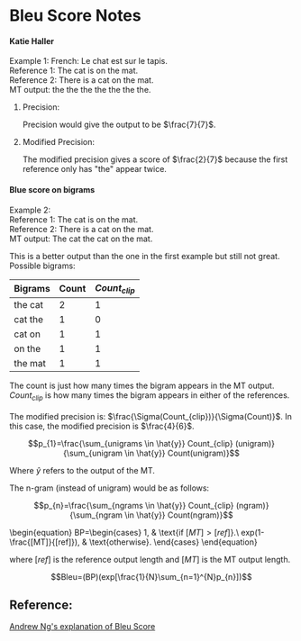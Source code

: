 # Bleu Score Notes

#### Katie Haller

Example 1:
French: Le chat est sur le tapis.<br>
Reference 1: The cat is on the mat.<br>
Reference 2: There is a cat on the mat.<br>
MT output: the the the the the the the.

1. Precision:

    Precision would give the output to be $\frac{7}{7}$. 

2. Modified Precision:
    
    The modified precision gives a score of $\frac{2}{7}$ because the first reference only has "the" appear twice.
    
#### Blue score on bigrams
Example 2:<br>
Reference 1: The cat is on the mat.<br>
Reference 2: There is a cat on the mat.<br>
MT output: The cat the cat on the mat.

This is a better output than the one in the first example but still not great.<br>
Possible bigrams:<br>

| Bigrams     | Count       |$Count_{clip}$|
| ----------- | ----------- |----------- |
| the cat     | 2           |  1         |
| cat the     | 1           |   0        |
| cat on      | 1           |  1         |
| on the      | 1           |   1        |
| the mat     | 1           |  1         |


The count is just how many times the bigram appears in the MT output. $Count_{clip}$ is how many times the bigram appears in either of the references. <br><br>
The modified precision is: $\frac{\Sigma(Count_{clip})}{\Sigma(Count)}$. In this case, the modified precision is $\frac{4}{6}$.

$$p_{1}=\frac{\sum_{unigrams \in \hat{y}} Count_{clip} (unigram)}{\sum_{unigram \in \hat{y}} Count(unigram)}$$

Where $\hat{y}$ refers to the output of the MT.

The n-gram (instead of unigram) would be as follows:

$$p_{n}=\frac{\sum_{ngrams \in \hat{y}} Count_{clip} (ngram)}{\sum_{ngram \in \hat{y}} Count(ngram)}$$

\begin{equation}
  BP=\begin{cases}
    1, & \text{if $[MT]>[ref]$}.\\
    exp(1-\frac{[MT]}{[ref]}), & \text{otherwise}.
  \end{cases}
\end{equation}

where $[ref]$ is the reference output length and $[MT]$ is the MT output length.

$$Bleu=(BP)(exp[\frac{1}{N}\sum_{n=1}^{N}p_{n}])$$

## Reference:

[Andrew Ng's explanation of Bleu Score](https://www.youtube.com/watch?v=DejHQYAGb7Q)
